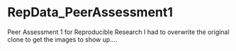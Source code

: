 # RepData_PeerAssessment1
Peer Assessment 1 for Reproducible Research
I had to overwrite the original clone to get the images to show up....
